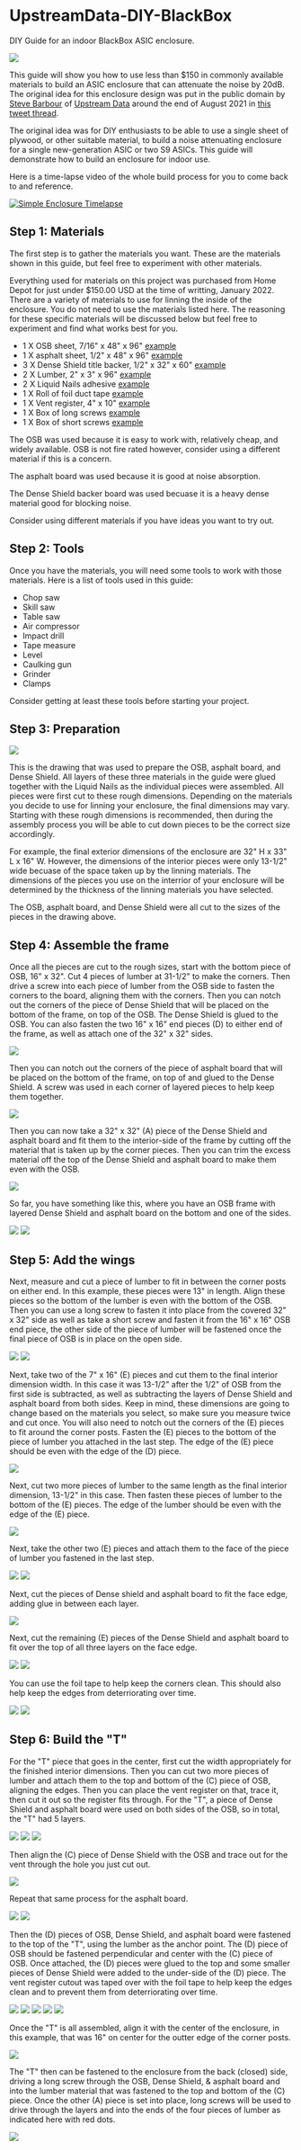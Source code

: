 # UpstreamData-DIY-BlackBox
DIY Guide for an indoor BlackBox ASIC enclosure.

![](assets/TitleImage.png)

This guide will show you how to use less than $150 in commonly available materials to build an ASIC enclosure that can attenuate the noise by 20dB. The original idea for this enclosure design was put in the public domain by [Steve Barbour](https://twitter.com/SGBarbour) of [Upstream Data](https://blog.upstreamdata.ca/) around the end of August 2021 in [this tweet thread](https://twitter.com/SGBarbour/status/1430332234951651330?s=20&t=5mmKoL9AzcqsUX-FoMzCGw). 

The original idea was for DIY enthusiasts to be able to use a single sheet of plywood, or other suitable material, to build a noise attenuating enclosure for a single new-generation ASIC or two S9 ASICs. This guide will demonstrate how to build an enclosure for indoor use.  

Here is a time-lapse video of the whole build process for you to come back to and reference. 

[![Simple Enclosure Timelapse](/assets/SimpleEnclosure.png)](https://media.econoalchemist.com/w/7Uvm1zEmMYTfFW5uicZZBb "Simple Enclosure Timelapse")

## Step 1: Materials
The first step is to gather the materials you want. These are the materials shown in this guide, but feel free to experiment with other materials. 

Everything used for materials on this project was purchased from Home Depot for just under $150.00 USD at the time of writting, January 2022. There are a variety of materials to use for linning the inside of the enclosure. You do not need to use the materials listed here. The reasoning for these specific materials will be discussed below but feel free to experiment and find what works best for you. 

- 1 X OSB sheet, 7/16" x 48" x 96" [example](https://www.homedepot.com/p/LP-OSB-7-16-in-Sheathing-Panel-Application-as-4-ft-x-8-ft-386081/202106230)
- 1 X asphalt sheet, 1/2" x 48" x 96" [example](https://www.homedepot.com/p/1-2-in-x-4-ft-x-8-ft-Southern-Pine-Asphalt-Impregnated-Board-A11230848096/206086210)
- 3 X Dense Shield title backer, 1/2" x 32" x 60" [example](https://www.homedepot.com/p/DensShield-Gypsum-Backer-Board-1-2-in-x-2-7-ft-x-5-ft-Tile-Backer-008590/100322694)
- 2 X Lumber, 2" x 3" x 96" [example](https://www.homedepot.com/p/2-in-x-3-in-x-96-in-Select-Kiln-Dried-Whitewood-Stud-845000/100038668)
- 2 X Liquid Nails adhesive [example](https://www.homedepot.com/p/Liquid-Nails-10-oz-Heavy-Duty-Construction-Adhesive-LN-903/100176209)
- 1 X Roll of foil duct tape [example](https://www.homedepot.com/p/Nashua-Tape-2-5-in-x-60-yd-324A-Premium-Foil-HVAC-UL-Listed-Duct-Tape-1542698/100048600)
- 1 X Vent register, 4" x 10" [example](https://www.homedepot.com/p/Everbilt-4-in-x-10-in-2-Way-Steel-Floor-Register-in-White-E150MW-04X10/300539127)
- 1 X Box of long screws [example](https://www.homedepot.com/p/Grip-Rite-9-x-3-in-Philips-Bugle-Head-Coarse-Thread-Sharp-Point-Polymer-Coated-Exterior-Screw-1-lb-Pack-PTN3S1/100115639)
- 1 X Box of short screws [example](https://www.homedepot.com/p/Grip-Rite-8-x-1-1-4-in-Star-Drive-Bugle-Head-Construction-Screw-1-lb-Pack-114GCS1/204982239)

The OSB was used because it is easy to work with, relatively cheap, and widely available. OSB is not fire rated however, consider using a different material if this is a concern.

The asphalt board was used because it is good at noise absorption.

The Dense Shield backer board was used becuase it is a heavy dense material good for blocking noise.

Consider using different materials if you have ideas you want to try out.

## Step 2: Tools
Once you have the materials, you will need some tools to work with those materials. Here is a list of tools used in this guide:

- Chop saw
- Skill saw
- Table saw
- Air compressor
- Impact drill
- Tape measure
- Level
- Caulking gun
- Grinder
- Clamps

Consider getting at least these tools before starting your project.

## Step 3: Preparation

![](assets/darwing00.png)

This is the drawing that was used to prepare the OSB, asphalt board, and Dense Shield. All layers of these three materials in the guide were glued together with the Liquid Nails as the individual pieces were assembled. All pieces were first cut to these rough dimensions. Depending on the materials you decide to use for linning your enclosure, the final dimensions may vary. Starting with these rough dimensions is recommended, then during the assembly process you will be able to cut down pieces to be the correct size accordingly. 

For example, the final exterior dimensions of the enclosure are 32" H x 33" L x 16" W. However, the dimensions of the interior pieces were only 13-1/2" wide becuase of the space taken up by the linning materials. The dimensions of the pieces you use on the interrior of your enclosure will be determined by the thickness of the linning materials you have selected. 

The OSB, asphalt board, and Dense Shield were all cut to the sizes of the pieces in the drawing above. 

## Step 4: Assemble the frame
Once all the pieces are cut to the rough sizes, start with the bottom piece of OSB, 16" x 32". Cut 4 pieces of lumber at 31-1/2" to make the corners. Then drive a screw into each piece of lumber from the OSB side to fasten the corners to the board, aligning them with the corners. Then you can notch out the corners of the piece of Dense Shield that will be placed on the bottom of the frame, on top of the OSB. The Dense Shield is glued to the OSB. You can also fasten the two 16" x 16" end pieces (D) to either end of the frame, as well as attach one of the 32" x 32" sides. 

![](assets/box00.jpg)

Then you can notch out the corners of the piece of asphalt board that will be placed on the bottom of the frame, on top of and glued to the Dense Shield. A screw was used in each corner of layered pieces to help keep them together.

![](assets/box01.jpg)

Then you can now take a 32" x 32" (A) piece of the Dense Shield and asphalt board and fit them to the interior-side of the frame by cutting off the material that is taken up by the corner pieces. Then you can trim the excess material off the top of the Dense Shield and asphalt board to make them even with the OSB.

![](assets/box02.jpg)

So far, you have something like this, where you have an OSB frame with layered Dense Shield and asphalt board on the bottom and one of the sides.

![](assets/box03.jpg)
![](assets/box04.jpg)


## Step 5: Add the wings
Next, measure and cut a piece of lumber to fit in between the corner posts on either end. In this example, these pieces were 13" in length. Align these pieces so the bottom of the lumber is even with the bottom of the OSB. Then you can use a long screw to fasten it into place from the covered 32" x 32" side as well as take a short screw and fasten it from the 16" x 16" OSB end piece, the other side of the piece of lumber will be fastened once the final piece of OSB is in place on the open side. 

![](assets/box05.jpg)
![](assets/box06.jpg)

Next, take two of the 7" x 16" (E) pieces and cut them to the final interior dimension width. In this case it was 13-1/2" after the 1/2" of OSB from the first side is subtracted, as well as subtracting the layers of Dense Shield and asphalt board from both sides. Keep in mind, these dimensions are going to change based on the materials you select, so make sure you measure twice and cut once. You will also need to notch out the corners of the (E) pieces to fit around the corner posts. Fasten the (E) pieces to the bottom of the piece of lumber you attached in the last step. The edge of the (E) piece should be even with the edge of the (D) piece.

![](assets/box08.jpg)

Next, cut two more pieces of lumber to the same length as the final interior dimension, 13-1/2" in this case. Then fasten these pieces of lumber to the bottom of the (E) pieces. The edge of the lumber should be even with the edge of the (E) piece. 

![](assets/box09.jpg)

Next, take the other two (E) pieces and attach them to the face of the piece of lumber you fastened in the last step.  

![](assets/box10.jpg)
![](assets/box10.jpg)

Next, cut the pieces of Dense shield and asphalt board to fit the face edge, adding glue in between each layer. 

![](assets/box12.jpg)

Next, cut the remaining (E) pieces of the Dense Shield and asphalt board to fit over the top of all three layers on the face edge.

![](assets/box13.jpg)
![](assets/box14.jpg)

You can use the foil tape to help keep the corners clean. This should also help keep the edges from deterriorating over time. 

![](assets/box15.jpg)
![](assets/box16.jpg)

## Step 6: Build the "T"
For the "T" piece that goes in the center, first cut the width appropriately for the finished interior dimensions. Then you can cut two more pieces of lumber and attach them to the top and bottom of the (C) piece of OSB, aligning the edges. Then you can place the vent register on that, trace it, then cut it out so the register fits through. For the "T", a piece of Dense Shield and asphalt board were used on both sides of the OSB, so in total, the "T" had 5 layers.

![](assets/box17.jpg)
![](assets/box18.jpg)
![](assets/box19.jpg)

Then align the (C) piece of Dense Shield with the OSB and trace out for the vent through the hole you just cut out. 

![](assets/box20.jpg)

Repeat that same process for the asphalt board. 

![](assets/box21.jpg)
![](assets/box23.jpg)

Then the (D) pieces of OSB, Dense Shield, and asphalt board were fastened to the top of the "T", using the lumber as the anchor point. The (D) piece of OSB should be fastened perpendicular and center with the (C) piece of OSB. Once attached, the (D) pieces were glued to the top and some smaller pieces of Dense Shield were added to the under-side of the (D) piece. The vent register cutout was taped over with the foil tape to help keep the edges clean and to prevent them from deterriorating over time. 

![](assets/box24.jpg)
![](assets/box25.jpg)
![](assets/box26.jpg)
![](assets/box27.jpg)
![](assets/box28.jpg)

Once the "T" is all assembled, align it with the center of the enclosure, in this example, that was 16" on center for the outter edge of the corner posts.

![](assets/box29.jpg)

The "T" then can be fastened to the enclosure from the back (closed) side, driving a long screw through the OSB, Dense Shield, & asphalt board and into the lumber material that was fastened to the top and bottom of the (C) piece. Once the other (A) piece is set into place, long screws will be used to drive through the layers and into the ends of the four pieces of lumber as indicated here with red dots. 

![](assets/box30_1.png)
